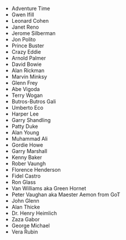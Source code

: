 * Adventure Time
* Gwen Ifill
* Leonard Cohen
* Janet Reno
* Jerome Silberman
* Jon Polito
* Prince Buster
* Crazy Eddie
* Arnold Palmer
* David Bowie
* Alan Rickman
* Marvin Minksy
* Glenn Frey
* Abe Vigoda
* Terry Wogan
* Butros-Butros Gali
* Umberto Eco
* Harper Lee
* Garry Shandling
* Patty Duke
* Alan Young
* Muhammad Ali
* Gordie Howe
* Garry Marshall
* Kenny Baker
* Rober Vaungh
* Florence Henderson
* Fidel Castro
* Ron Glass
* Van Williams aka Green Hornet
* Peter Vaughan aka Maester Aemon from GoT
* John Glenn
* Alan Thicke
* Dr. Henry Heimlich
* Zaza Gabor
* George Michael
* Vera Rubin
